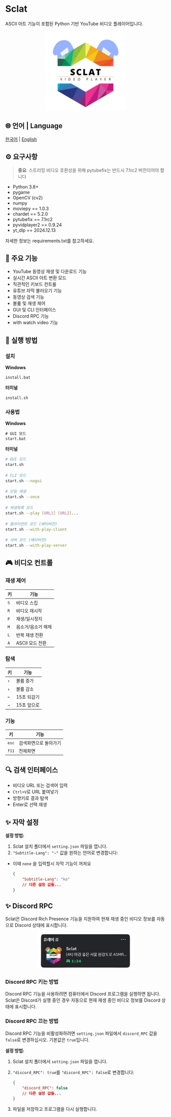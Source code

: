 # Sclat

ASCII 아트 기능이 포함된 Python 기반 YouTube 비디오 플레이어입니다.

<p align="center">
    <img src="./asset/sclatLogo.png" width="248" alt="Sclat 로고">
</p>

## 🌐 언어 | Language

[한국어](README.md) | [English](README.en.md)

## ⚙️ 요구사항

> **중요**: 스트리밍 비디오 호환성을 위해 pytubefix는 반드시 7.1rc2 버전이어야 합니다

-   Python 3.8+
-   pygame
-   OpenCV (cv2)
-   numpy
-   moviepy == 1.0.3
-   chardet == 5.2.0
-   pytubefix == 7.1rc2
-   pyvidplayer2 == 0.9.24
-   yt_dlp == 2024.12.13

자세한 정보는 requirements.txt를 참고하세요.

## 🌟 주요 기능

-   YouTube 동영상 재생 및 다운로드 기능
-   실시간 ASCII 아트 변환 모드
-   직관적인 키보드 컨트롤
-   유튜브 자막 불러오기 기능
-   동영상 검색 기능
-   볼륨 및 재생 제어
-   GUI 및 CLI 인터페이스
-   Discord RPC 기능
-   with watch video 기능

## 🚀 실행 방법

### 설치

**Windows**

```batch
install.bat
```

**터미널**

```bash
install.sh
```

### 사용법

**Windows**

```batch
# GUI 모드
start.bat
```

**터미널**

```bash
# GUI 모드
start.sh

# CLI 모드
start.sh --nogui

# 단일 재생
start.sh --once

# 재생목록 모드
start.sh --play [URL1] [URL2]...

# 클라이언트 모드 (베타버전)
start.sh --with-play-client

# 서버 모드 (베타버전)
start.sh --with-play-server
```

## 🎮 비디오 컨트롤

### 재생 제어

| 키  | 기능               |
| --- | ------------------ |
| `S` | 비디오 스킵        |
| `R` | 비디오 재시작      |
| `P` | 재생/일시정지      |
| `M` | 음소거/음소거 해제 |
| `L` | 반복 재생 전환     |
| `A` | ASCII 모드 전환    |

### 탐색

| 키  | 기능        |
| --- | ----------- |
| `↑` | 볼륨 증가   |
| `↓` | 볼륨 감소   |
| `←` | 15초 되감기 |
| `→` | 15초 앞으로 |

### 기능

| 키    | 기능                  |
| ----- | --------------------- |
| `esc` | 검색화면으로 돌아가기 |
| `f11` | 전체화면              |

## 🔍 검색 인터페이스

-   비디오 URL 또는 검색어 입력
-   `Ctrl+V`로 URL 붙여넣기
-   방향키로 결과 탐색
-   Enter로 선택 재생

## ✨ 자막 설정

**설정 방법:**

1. Sclat 설치 폴더에서 `setting.json` 파일을 엽니다.
2. `"Subtitle-Lang": "~"` 값을 원하는 언어로 변경합니다:
-  이때 `none` 을 입력할시 자막 기능이 꺼져요

    ```json
    {
        "Subtitle-Lang": "ko"
        // 다른 설정 값들...
    }
    ```


## ✨ Discord RPC

Sclat은 Discord Rich Presence 기능을 지원하여 현재 재생 중인 비디오 정보를 자동으로 Discord 상태에 표시합니다.

<p align="center">
    <img src="./asset/discordRPC.png" width="300" alt="Discord RPC 이미지">
</p>

### Discord RPC 키는 방법

Discord RPC 기능을 사용하려면 컴퓨터에서 Discord 프로그램을 실행하면 됩니다. Sclat은 Discord가 실행 중인 경우 자동으로 현재 재생 중인 비디오 정보를 Discord 상태에 표시합니다.

### Discord RPC 끄는 방법

Discord RPC 기능을 비활성화하려면 `setting.json` 파일에서 `discord_RPC` 값을 `false`로 변경하십시오. 기본값은 `true`입니다.

**설정 방법:**

1. Sclat 설치 폴더에서 `setting.json` 파일을 엽니다.
2. `"discord_RPC": true`를 `"discord_RPC": false`로 변경합니다:

    ```json
    {
        "discord_RPC": false
        // 다른 설정 값들...
    }
    ```

3. 파일을 저장하고 프로그램을 다시 실행합니다.
